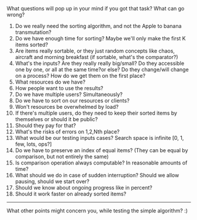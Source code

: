 What questions will pop up in your mind if you got that task? What can go wrong?

1. Do we really need the sorting algorithm, and not the Apple to banana transmutation? 
2. Do we have enough time for sorting? Maybe we'll only make the first K items sorted? 
3. Are items really sortable, or they just random concepts like chaos, aircraft and morning breakfast (if sortable, what's the comparator?) 
4. What's the inputs? Are they really really big/small? Do they accessible one by one, or all at the same time?or else? Do they change/will change on a process? How do we get them on  the first place? 
5. What resources do we have? 
6. How people want to use the results? 
7. Do we have multiple users? Simultaneously? 
8. Do we have to sort on our resources or clients? 
9. Won't resources be overwhelmed by load? 
10. If there's multiple users, do they
need to keep their sorted items by themselves or should it be public? 
11. Should they pay for that? 
12. What's the risks of errors on 1,2,Nth place?
13. What would be our testing inputs cases? Search space is infinite [0, 1, few, lots, ops?]
14. Do we have to preserve an index of equal items? (They can be equal by comparison, but not entirely the same)
15. Is comparison operation always computable? In reasonable amounts of time?
16. What should we do in case of sudden interruption? Should we allow pausing, should we start over?
17. Should we know about ongoing progress like in percent?
18. Should it work faster on already sorted items?

----


What other points might concern you, while testing the simple algorithm? :)